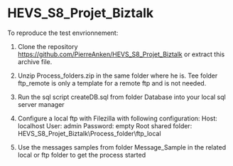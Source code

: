 # HEVS_S8_Projet_Biztalk

To reproduce the test envrionnement:

1) Clone the repository https://github.com/PierreAnken/HEVS_S8_Projet_Biztalk
or extract this archive file.

2) Unzip Process_folders.zip in the same folder where he is.
Tee folder ftp_remote is only a template for a remote ftp and is not needed.

3) Run the sql script createDB.sql from folder Database into your local sql server manager

4) Configure a local ftp with Filezilla with following configuration:
Host: localhost
User: admin 
Password: empty
Root shared folder: HEVS_S8_Projet_Biztalk\Process_folder\ftp_local

5) Use the messages samples from folder Message_Sample in the related local or ftp folder to get the process started 
